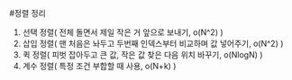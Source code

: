 #정렬 정리

1. 선택 정렬( 전체 돌면서 제일 작은 거 앞으로 보내기, o(N^2) )
2. 삽입 정렬( 맨 처음은 놔두고 두번째 인덱스부터 비교하며 값 넣어주기, o(N^2) )
3. 퀵 정렬( 피벗 잡아두고 큰 값, 작은 값 찾은 다음 위치 바꾸기, o(NlogN) )
4. 계수 정렬( 특정 조건 부합할 때 사용, o(N+k)  )



